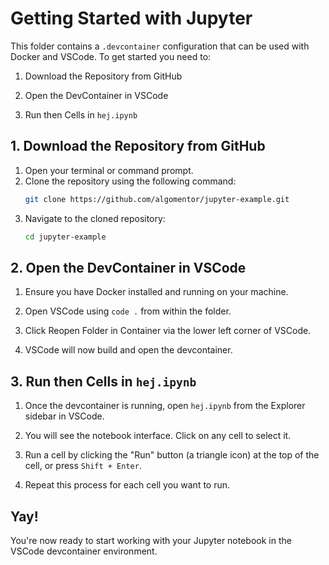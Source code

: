 # Getting Started with Jupyter

This folder contains a `.devcontainer` configuration that can be used with Docker and VSCode. To get started you need to: 

1. Download the Repository from GitHub

2. Open the DevContainer in VSCode

3. Run then Cells in `hej.ipynb`


## 1. Download the Repository from GitHub

1. Open your terminal or command prompt.
2. Clone the repository using the following command:
    ```bash
    git clone https://github.com/algomentor/jupyter-example.git
    ```
3. Navigate to the cloned repository:
    ```bash
    cd jupyter-example
    ```

## 2. Open the DevContainer in VSCode

1. Ensure you have Docker installed and running on your machine.

2. Open VSCode using `code .` from within the folder.

3. Click Reopen Folder in Container via the lower left corner of VSCode.

4. VSCode will now build and open the devcontainer.

## 3. Run then Cells in `hej.ipynb`

1. Once the devcontainer is running, open `hej.ipynb` from the Explorer sidebar in VSCode.

2. You will see the notebook interface. Click on any cell to select it.

3. Run a cell by clicking the "Run" button (a triangle icon) at the top of the cell, or press `Shift + Enter`.

4. Repeat this process for each cell you want to run.

## Yay!

You're now ready to start working with your Jupyter notebook in the VSCode devcontainer environment.
